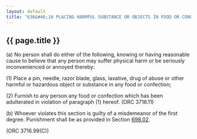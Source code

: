 ---
layout: default 
title: "636&#46;16 PLACING HARMFUL SUBSTANCE OR OBJECTS IN FOOD OR CONFECTION."---

{{ page.title }}
----------------

​(a) No person shall do either of the following, knowing or having
reasonable cause to believe that any person may suffer physical harm or
be seriously inconvenienced or annoyed thereby:

​(1) Place a pin, needle, razor blade, glass, laxative, drug of abuse or
other harmful or hazardous object or substance in any food or
confection;

​(2) Furnish to any person any food or confection which has been
adulterated in violation of paragraph (1) hereof. (ORC 3716.11)

​(b) Whoever violates this section is guilty of a misdemeanor of the
first degree. Punishment shall be as provided in Section
[698.02](38e2f631.html).

(ORC 3716.99(C))
